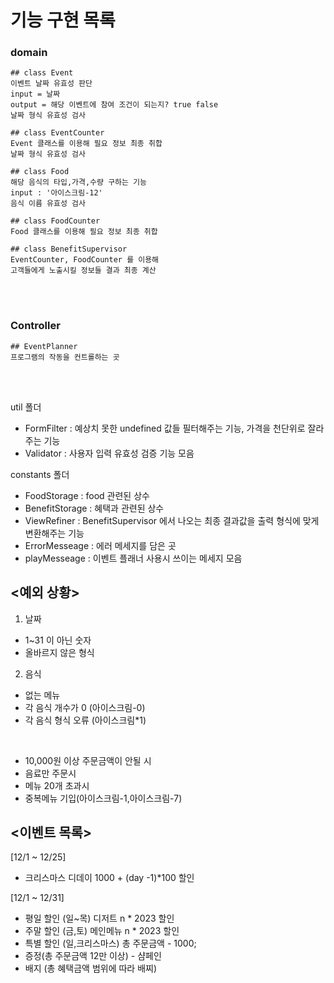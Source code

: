 # 기능 구현 목록     

### domain
~~~
## class Event      
이벤트 날짜 유효성 판단      
input = 날짜     
output = 해당 이벤트에 참여 조건이 되는지? true false     
날짜 형식 유효성 검사         

## class EventCounter 
Event 클래스를 이용해 필요 정보 최종 취합
날짜 형식 유효성 검사

## class Food      
해당 음식의 타입,가격,수량 구하는 기능    
input : '아이스크림-12'
음식 이름 유효성 검사

## class FoodCounter
Food 클래스를 이용해 필요 정보 최종 취합

## class BenefitSupervisor
EventCounter, FoodCounter 를 이용해    
고객들에게 노출시킬 정보들 결과 최종 계산
~~~   
<br>
<br>

### Controller 
~~~
## EventPlanner   
프로그램의 작동을 컨트롤하는 곳

~~~
<br>
<br>

util 폴더   
- FormFilter : 예상치 못한 undefined 값들 필터해주는 기능, 가격을 천단위로 잘라주는 기능
- Validator : 사용자 입력 유효성 검증 기능 모음

constants 폴더        
- FoodStorage : food 관련된 상수   
- BenefitStorage : 혜택과 관련된 상수
- ViewRefiner : BenefitSupervisor 에서 나오는 최종 결과값을 출력 형식에 맞게 변환해주는 기능 
- ErrorMesseage : 에러 메세지를 담은 곳
- playMesseage : 이벤트 플래너 사용시 쓰이는 메세지 모음

## <예외 상황>

1. 날짜
- 1~31 이 아닌 숫자
- 올바르지 않은 형식

2. 음식
- 없는 메뉴
- 각 음식 개수가 0 (아이스크림-0)
- 각 음식 형식 오류 (아이스크림*1)

<br>

- 10,000원 이상 주문금액이 안될 시
- 음료만 주문시
- 메뉴 20개 초과시
- 중복메뉴 기입(아이스크림-1,아이스크림-7)   


## <이벤트 목록>     
[12/1 ~ 12/25]       
- 크리스마스 디데이 1000 + (day -1)*100 할인       

[12/1 ~ 12/31]       
- 평일 할인 (일~목) 디저트 n * 2023 할인     
- 주말 할인 (금,토) 메인메뉴 n * 2023 할인       
- 특별 할인 (일,크리스마스) 총 주문금액 - 1000;     
- 증정(총 주문금액 12만 이상) - 샴페인      
- 배지 (총 혜택금액 범위에 따라 배찌)       


